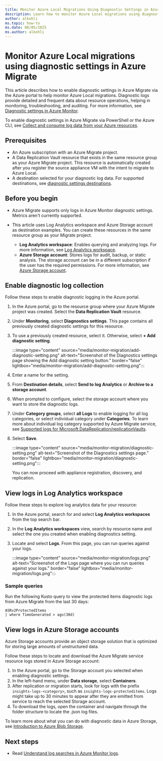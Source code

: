 ```yaml
---
title: Monitor Azure Local Migrations Using Diagnostic Settings in Azure Migrate
description: Learn how to monitor Azure Local migrations using diagnostic settings in Azure Migrate.
author: alkohli
ms.topic: how-to
ms.date: 08/05/2025
ms.author: alkohli
---
```


# Monitor Azure Local migrations using diagnostic settings in Azure Migrate

This article describes how to enable diagnostic settings in Azure Migrate via the Azure portal to help monitor Azure Local migrations. Diagnostic logs provide detailed and frequent data about resource operations, helping in monitoring, troubleshooting, and auditing. For more information, see [Diagnostic settings in Azure Monitor](/azure/azure-monitor/platform/diagnostic-settings).

To enable diagnostic settings in Azure Migrate via PowerShell or the Azure CLI, see [Collect and consume log data from your Azure resources](/azure/azure-monitor/essentials/platform-logs-overview).

## Prerequisites

- An Azure subscription with an Azure Migrate project.
- A Data Replication Vault resource that exists in the same resource group as your Azure Migrate project. This resource is automatically created after you register the source appliance VM with the intent to migrate to Azure Local.
- A destination selected for your diagnostic log data. For supported destinations, see [diagnostic settings destinations](/azure/azure-monitor/platform/diagnostic-settings#destinations).

## Before you begin

- Azure Migrate supports only logs in Azure Monitor diagnostic settings. Metrics aren't currently supported.

- This article uses Log Analytics workspace and Azure Storage account as destination examples. You can create these resources in the same resource group as your Migrate project.

   - **Log Analytics workspace**: Enables querying and analyzing logs. For more information, see [Log Analytics workspace](/azure/azure-monitor/platform/resource-logs?tabs=log-analytics#send-to-log-analytics-workspace).
   - **Azure Storage account**: Stores logs for audit, backup, or static analysis. The storage account can be in a different subscription if the user has the required permissions. For more information, see [Azure Storage account](/azure/azure-monitor/platform/resource-logs?tabs=log-analytics).

## Enable diagnostic log collection  

Follow these steps to enable diagnostic logging in the Azure portal.

1. In the Azure portal, go to the resource group where your Azure Migrate project was created. Select the **Data Replication Vault** resource.
1. Under **Monitoring**, select **Diagnostics settings**. This page contains all previously created diagnostic settings for this resource.
1. To use a previously created resource, select it. Otherwise, select **+ Add diagnostic setting**.

   :::image type="content" source="media/monitor-migration/add-diagnostic-setting.png" alt-text="Screenshot of the Diagnostics settings page showing the Add diagnostic setting button." border="false" lightbox="media/monitor-migration/add-diagnostic-setting.png":::

1. Enter a name for the setting.
1. From **Destination details**, select **Send to log Analytics** or **Archive to a storage account**.
1. When prompted to configure, select the storage account where you want to store the diagnostic logs.
1. Under **Category groups**, select **all Logs** to enable logging for all log categories, or select individual category under **Categories**. To learn more about individual log category supported by Azure Migrate service, see [Supported logs for Microsoft.DataReplication/replicationVaults](/azure/azure-monitor/reference/supported-logs/microsoft-datareplication-replicationvaults-logs).
1. Select **Save**.

      :::image type="content" source="media/monitor-migration/diagnostic-setting.png" alt-text="Screenshot of the Diagnostics settings page." border="false" lightbox="media/monitor-migration/diagnostic-setting.png":::

   You can now proceed with appliance registration, discovery, and replication.

## View logs in Log Analytics workspace

Follow these steps to explore log analytics data for your resource:

1. In the Azure portal, search for and select **Log Analytics workspaces** from the top search bar.
1. In the **Log Analytics workspaces** view, search by resource name and select the one you created when enabling diagnostics setting.
1. Locate and select **Logs**. From this page, you can run queries against your logs.

      :::image type="content" source="media/monitor-migration/logs.png" alt-text="Screenshot of the Logs page where you can run queries against your logs." border="false" lightbox="media/monitor-migration/logs.png":::

### Sample queries

Run the following Kusto query to view the protected items diagnostic logs from Azure Migrate from the last 30 days:

```kusto
ASRv2ProtectedItems
| where TimeGenerated > ago(30d)
```

## View logs in Azure Storage accounts

Azure Storage accounts provide an object storage solution that is optimized for storing large amounts of unstructured data.

Follow these steps to locate and download the Azure Migrate service resource logs stored in Azure Storage account:

1. In the Azure portal, go to the Storage account you selected when enabling diagnostic settings.
1. In the left-hand menu, under **Data storage**, select **Containers**. <!--can we add a screenshot here?-->
1. After replication or migration starts, look for logs with the prefix `insights-logs-<category>`, such as `insights-logs-protecteditems`. Logs might take up to 30 minutes to appear after they are emitted from service to reach the selected Storage account.
1. To download the logs, open the container and navigate through the folder structure to locate the .json log files.

To learn more about what you can do with diagnostic data in Azure Storage, see [Introduction to Azure Blob Storage](/azure/storage/blobs/storage-blobs-introduction).

## Next steps

- Read [Understand log searches in Azure Monitor logs](/azure/azure-monitor/logs/log-query-overview).